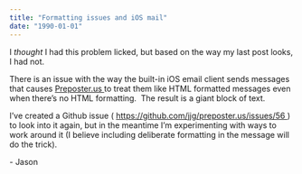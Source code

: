 ```yaml
---
title: "Formatting issues and iOS mail"
date: "1990-01-01"
---
```


<div class="content">
<p>I <em>thought</em> I had this problem licked, but based on the way my last post
looks, I had not.</p>
<p>There is an issue with the way the built-in iOS email client sends messages
that causes <a href="http://Preposter.us" target="_blank"> Preposter.us </a> to treat them like HTML
formatted messages even when there’s no HTML formatting.  The result is a
giant block of text.</p>
<p>I’ve created a Github issue ( <a href="https://github.com/jjg/preposter.us/issues/56" target="_blank"> https://github.com/jjg/preposter.us/issues/56
</a> ) to look into it again, but
in the meantime I’m experimenting with ways to work around it (I believe
including deliberate formatting in the message will do the trick).</p>
<p>- Jason</p>
</div>
